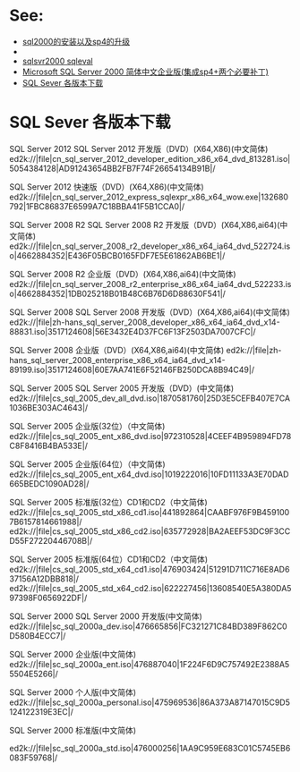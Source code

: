 # See:
- [sql2000的安装以及sp4的升级](https://blog.csdn.net/qzp1991/article/details/38870407)
- [](https://www.microsoft.com/zh-cn/download/)
- [sqlsvr2000 sqleval](download.microsoft.com/download/sqlsvr2000/trial/2000/nt45/cn/sqleval.exe)
- [Microsoft SQL Server 2000 简体中文企业版(集成sp4+两个必要补丁)](https://www.jb51.net/softs/2187.html)
- [SQL Sever 各版本下载 ](https://www.cnblogs.com/xychen/p/15068030.html)

# SQL Sever 各版本下载 


SQL Server 2012
SQL Server 2012 开发版（DVD）(X64,X86)(中文简体)
ed2k://|file|cn_sql_server_2012_developer_edition_x86_x64_dvd_813281.iso|5054384128|AD91243654BB2FB7F74F26654134B91B|/

SQL Server 2012 快速版（DVD）(X64,X86)(中文简体)
ed2k://|file|cn_sql_server_2012_express_sqlexpr_x86_x64_wow.exe|132680792|1FBC86837E6599A7C18BBA41F5B1CCA0|/


SQL Server 2008 R2
SQL Server 2008 R2 开发版（DVD）(X64,X86,ai64)(中文简体)
ed2k://|file|cn_sql_server_2008_r2_developer_x86_x64_ia64_dvd_522724.iso|4662884352|E436F05BCB0165FDF7E5E61862AB6BE1|/

SQL Server 2008 R2 企业版（DVD）(X64,X86,ai64)(中文简体)
ed2k://|file|cn_sql_server_2008_r2_enterprise_x86_x64_ia64_dvd_522233.iso|4662884352|1DB025218B01B48C6B76D6D88630F541|/


SQL Server 2008
SQL Server 2008 开发版（DVD）(X64,X86,ai64)(中文简体)
ed2k://|file|zh-hans_sql_server_2008_developer_x86_x64_ia64_dvd_x14-88831.iso|3517124608|56E3432E4D37FC6F13F2503DA7007CFC|/

SQL Server 2008 企业版（DVD）(X64,X86,ai64)(中文简体)
ed2k://|file|zh-hans_sql_server_2008_enterprise_x86_x64_ia64_dvd_x14-89199.iso|3517124608|60E7AA741E6F52146FB250DCA8B94C49|/


SQL Server 2005 
SQL Server 2005 开发版（DVD）(中文简体)
ed2k://|file|cs_sql_2005_dev_all_dvd.iso|1870581760|25D3E5CEFB407E7CA1036BE303AC4643|/

SQL Server 2005 企业版(32位）（中文简体)
ed2k://|file|cs_sql_2005_ent_x86_dvd.iso|972310528|4CEEF4B959894FD78C8F8416B4BA533E|/

SQL Server 2005 企业版(64位）（中文简体)
ed2k://|file|cs_sql_2005_ent_x64_dvd.iso|1019222016|10FD11133A3E70DAD665BEDC1090AD28|/

SQL Server 2005 标准版(32位）CD1和CD2（中文简体)
ed2k://|file|cs_sql_2005_std_x86_cd1.iso|441892864|CAABF976F9B4591007B6157814661988|/
ed2k://|file|cs_sql_2005_std_x86_cd2.iso|635772928|BA2AEEF53DC9F3CCD55F27220446708B|/

SQL Server 2005 标准版(64位）CD1和CD2（中文简体)
ed2k://|file|cs_sql_2005_std_x64_cd1.iso|476903424|51291D711C716E8AD637156A12DBB818|/
ed2k://|file|cs_sql_2005_std_x64_cd2.iso|622227456|13608540E5A380DA597398F0656922DF|/

SQL Server 2000 
SQL Server 2000 开发版(中文简体) 
ed2k://|file|sc_sql_2000a_dev.iso|476665856|FC321271C84BD389F862C0D580B4ECC7|/

SQL Server 2000 企业版(中文简体) 
ed2k://|file|sc_sql_2000a_ent.iso|476887040|1F224F6D9C757492E2388A55504E5266|/

SQL Server 2000 个人版(中文简体)
ed2k://|file|sc_sql_2000a_personal.iso|475969536|86A373A87147015C9D5124122319E3EC|/

SQL Server 2000 标准版(中文简体)

ed2k://|file|sc_sql_2000a_std.iso|476000256|1AA9C959E683C01C5745EB6083F59768|/



